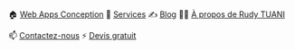 🏠 [Web Apps Conception](https://www.webapps-conception.fr)
🏤 [Services](https://www.webapps-conception.fr/#services)
✍️ [Blog](https://www.webapps-conception.fr/blog)
🤙🏻 [À propos de Rudy TUANI](https://www.webapps-conception.fr/about)

📫 [Contactez-nous](https://www.webapps-conception.fr/#contact)
⚡ [Devis gratuit](https://www.webapps-conception.fr/devis)

<!--
**webapps-conception/webapps-conception** is a ✨ _special_ ✨ repository because its `README.md` (this file) appears on your GitHub profile.

Here are some ideas to get you started:

- 🔭 I’m currently working on ...
- 🌱 I’m currently learning ...
- 👯 I’m looking to collaborate on ...
- 🤔 I’m looking for help with ...
- 💬 Ask me about ...
- 📫 How to reach me: ...
- 😄 Pronouns: ...
- ⚡ Fun fact: ...
-->
